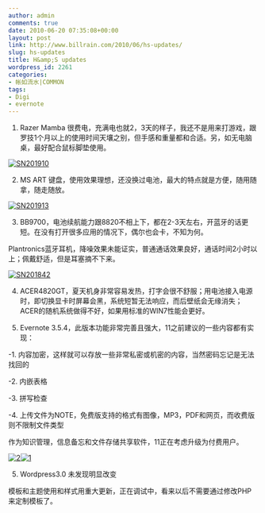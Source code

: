 ```yaml
---
author: admin
comments: true
date: 2010-06-20 07:35:08+00:00
layout: post
link: http://www.billrain.com/2010/06/hs-updates/
slug: hs-updates
title: H&amp;S updates
wordpress_id: 2261
categories:
- 帐如流水|COMMON
tags:
- Digi
- evernote
---
```


1. Razer Mamba 很费电，充满电也就2，3天的样子，我还不是用来打游戏，跟罗技1个月以上的使用时间天壤之别，但手感和重量都和合适。另，如无电脑桌，最好配合鼠标脚垫使用。


[![SN201910](http://www.billrain.com/wp-content/uploads/2010/06/SN201910_thumb.jpg)](http://www.billrain.com/wp-content/uploads/2010/06/SN201910.jpg)


2. MS ART 键盘，使用效果理想，还没换过电池，最大的特点就是方便，随用随拿，随走随放。

[![SN201913](http://www.billrain.com/wp-content/uploads/2010/06/SN201913_thumb.jpg)](http://www.billrain.com/wp-content/uploads/2010/06/SN201913.jpg)

3. BB9700，电池续航能力跟8820不相上下，都在2-3天左右，开蓝牙的话更短。在没有打开很多应用的情况下，偶尔也会卡，不知为何。

Plantronics蓝牙耳机，降噪效果未能证实，普通通话效果良好，通话时间2小时以上；佩戴舒适，但是耳塞摘不下来。

[ ![SN201842](http://www.billrain.com/wp-content/uploads/2010/06/SN201842_thumb.jpg)](http://www.billrain.com/wp-content/uploads/2010/06/SN201842.jpg)

4. ACER4820GT，夏天机身非常容易发热，打字会很不舒服；用电池接入电源时，即切换显卡时屏幕会黑，系统短暂无法响应，而后壁纸会无缘消失；ACER的随机系统做得不好，如果用标准的WIN7性能会更好。

5. Evernote 3.5.4，此版本功能非常完善且强大，11之前建议的一些内容都有实现：

-1. 内容加密，这样就可以存放一些非常私密或机密的内容，当然密码忘记是无法找回的

-2. 内嵌表格

-3. 拼写检查

-4. 上传文件为NOTE，免费版支持的格式有图像，MP3，PDF和网页，而收费版则不限制文件类型

作为知识管理，信息备忘和文件存储共享软件，11正在考虑升级为付费用户。


[![2](http://www.billrain.com/wp-content/uploads/2010/06/2_thumb.jpg)](http://www.billrain.com/wp-content/uploads/2010/06/2.jpg)[![1](http://www.billrain.com/wp-content/uploads/2010/06/1_thumb.jpg)](http://www.billrain.com/wp-content/uploads/2010/06/1.jpg)


5. Wordpress3.0 未发现明显改变

模板和主题使用和样式用重大更新，正在调试中，看来以后不需要通过修改PHP来定制模板了。
